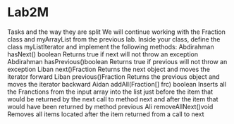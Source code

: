# Lab2M
Tasks and the way they are split
We will continue working with the Fraction class and myArrayList from the previous lab. Inside
your class, define the class myListIterator and implement the following methods:
Abdirahman
hasNext() boolean Returns true if next will not throw an exception
Abdirahman
hasPrevious()boolean Returns true if previous will not throw an exception
Liban
next()Fraction Returns the next object and moves the iterator forward
Liban
previous()Fraction Returns the previous object and moves the iterator backward
Aidan
addAll(Fraction[] frc)
boolean
Inserts all the Franctions from the input array into the list just before the item
that would be returned by the next call to method next and after the item that
would have been returned by method previous
Ali
removeAllNext()void Removes all items located after the item returned from a call to next

